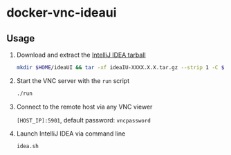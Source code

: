 # docker-vnc-ideaui

## Usage

1. Download and extract the [IntelliJ IDEA tarball](https://www.jetbrains.com/idea/download/#section=linux)
   ```bash
   mkdir $HOME/ideaUI && tar -xf ideaIU-XXXX.X.X.tar.gz --strip 1 -C $HOME/ideaUI
   ```

2. Start the VNC server with the `run` script
   ```bash
   ./run
   ```

3. Connect to the remote host via any VNC viewer

   `[HOST_IP]:5901`, default password: `vncpassword`

4. Launch IntelliJ IDEA via command line
   ```bash
   idea.sh
   ```
